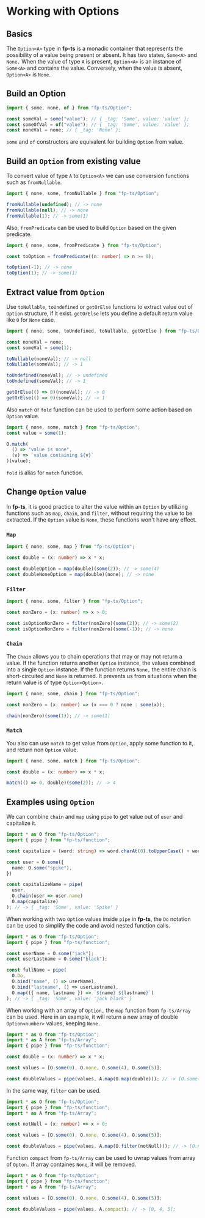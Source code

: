 # Working with Options

## Basics

The `Option<A>` type in **fp-ts** is a monadic container that represents the possibility of a value being present or absent. It has two states, `Some<A>` and `None.` When the value of type `A` is present, `Option<A>` is an instance of `Some<A>` and contains the value. Conversely, when the value is absent, `Option<A>` is `None`.

## Build an Option

```ts
import { some, none, of } from "fp-ts/Option";

const someVal = some("value"); // { _tag: 'Some', value: 'value' };
const someOfVal = of("value"); // { _tag: 'Some', value: 'value' };
const noneVal = none; // { _tag: 'None' };
```

`some` and `of` constructors are equivalent for building `Option` from value.

## Build an `Option` from existing value

To convert value of type `A` to `Option<A>` we can use conversion functions such as `fromNullable`.

```ts
import { none, some, fromNullable } from "fp-ts/Option";

fromNullable(undefined); // -> none
fromNullable(null); // -> none
fromNullable(1); // -> some(1)
```

Also, `fromPredicate` can be used to build `Option` based on the given predicate.

```ts
import { none, some, fromPredicate } from "fp-ts/Option";

const toOption = fromPredicate((n: number) => n >= 0);

toOption(-1); // -> none
toOption(1); // -> some(1)
```

## Extract value from `Option`

Use `toNullable`, `toUndefined` or `getOrElse` functions to extract value out of `Option` structure, if it exist. `getOrElse` lets you define a default return value like `0` for `None` case.

```ts
import { none, some, toUndefined, toNullable, getOrElse } from "fp-ts/Option";

const noneVal = none;
const someVal = some(1);

toNullable(noneVal); // -> null
toNullable(someVal); // -> 1

toUndefined(noneVal); // -> undefined
toUndefined(someVal); // -> 1

getOrElse(() => 0)(noneVal); // -> 0
getOrElse(() => 0)(someVal); // -> 1
```

Also `match` or `fold` function can be used to perform some action based on `Option` value.

```ts
import { none, some, match } from "fp-ts/Option";
const value = some(1);

O.match(
  () => "value is none",
  (v) => `value containing ${v}`
)(value);
```

`fold` is alias for `match` function.

## Change `Option` value

In **fp-ts**, it is good practice to alter the value within an `Option` by utilizing functions such as `map`, `chain`, and `filter`, without requiring the value to be extracted. If the `Option` value is `None`, these functions won't have any effect.

### `Map`

```ts
import { none, some, map } from "fp-ts/Option";

const double = (x: number) => x * x;

const doubleOption = map(double)(some(2)); // -> some(4)
const doubleNoneOption = map(double)(none); // -> none
```

### `Filter`

```ts
import { none, some, filter } from "fp-ts/Option";

const nonZero = (x: number) => x > 0;

const isOptionNonZero = filter(nonZero)(some(2)); // -> some(2)
const isOptionNonZero = filter(nonZero)(some(-1)); // -> none
```

### `Chain`

The `Chain` allows you to chain operations that may or may not return a value. If the function returns another `Option` instance, the values combined into a single `Option` instance. If the function returns `None,` the entire chain is short-circuited and `None` is returned. It prevents us from situations when the return value is of type `Option<Option>.`

```ts
import { none, some, chain } from "fp-ts/Option";

const nonZero = (x: number) => (x === 0 ? none : some(x));

chain(nonZero)(some(1)); // -> some(1)
```

### `Match`

You also can use `match` to get value from `Option`, apply some function to it, and return non `Option` value.

```ts
import { none, some, match } from "fp-ts/Option";

const double = (x: number) => x * x;

match(() => 0, double)(some(2)); // -> 4
```

## Examples using `Option`

We can combine `chain` and `map` using `pipe` to get value out of `user` and capitalize it.

```ts
import * as O from "fp-ts/Option";
import { pipe } from "fp-ts/function";

const capitalize = (word: string) => word.charAt(0).toUpperCase() + word.slice(1)

const user = O.some({
  name: O.some("spike"),
})

const capitalizeName = pipe(
  user,
  O.chain(user => user.name)
  O.map(capitalize)
); // -> { _tag: 'Some', value: 'Spike' }
```

When working with two `Option` values inside `pipe` in **fp-ts**, the `Do` notation can be used to simplify the code and avoid nested function calls.

```ts
import * as O from "fp-ts/Option";
import { pipe } from "fp-ts/function";

const userName = O.some("jack");
const userLastname = O.some("black");

const fullName = pipe(
  O.Do,
  O.bind("name", () => userName),
  O.bind("lastname", () => userLastname),
  O.map(({ name, lastname }) => `${name} ${lastname}`)
); // -> { _tag: 'Some', value: 'jack black' }
```

When working with an array of `Option,` the `map` function from `fp-ts/Array` can be used. Here in an example, it will return a new array of double `Option<number>` values, keeping `None.`

```ts
import * as O from "fp-ts/Option";
import * as A from "fp-ts/Array";
import { pipe } from "fp-ts/function";

const double = (x: number) => x * x;

const values = [O.some(0), O.none, O.some(4), O.some(5)];

const doubleValues = pipe(values, A.map(O.map(double))); // -> [O.some(0), O.none, O.some(8), O.some(10)];
```

In the same way, `filter` can be used.

```ts
import * as O from "fp-ts/Option";
import { pipe } from "fp-ts/function";
import * as A from "fp-ts/Array";

const notNull = (x: number) => x > 0;

const values = [O.some(0), O.none, O.some(4), O.some(5)];

const doubleValues = pipe(values, A.map(O.filter(notNull))); // -> [O.none, O.none, O.some(4), O.some(5)];
```

Function `compact` from `fp-ts/Array` can be used to uwrap values from array of `Opton.` If array containes `None`, it will be removed.

```ts
import * as O from "fp-ts/Option";
import { pipe } from "fp-ts/function";
import * as A from "fp-ts/Array";

const values = [O.some(0), O.none, O.some(4), O.some(5)];

const doubleValues = pipe(values, A.compact); // -> [0, 4, 5];
```
